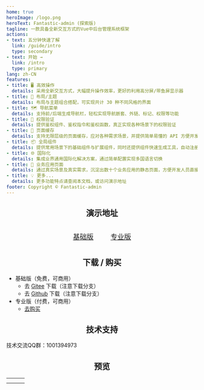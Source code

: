 ```yaml
---
home: true
heroImage: /logo.png
heroText: Fantastic-admin (探索版)
tagline: 一款具备全新交互方式的Vue中后台管理系统框架
actions:
- text: 五分钟快速了解
  link: /guide/intro
  type: secondary
- text: 开始 →
  link: /intro
  type: primary
lang: zh-CN
features:
- title: 🖥️ 高效操作
  details: 采用全新交互方式，大幅提升操作效率，更好的利用高分屏/带鱼屏显示器
- title: 🎨 布局/主题
  details: 布局与主题组合搭配，可实现共计 30 种不同风格的界面
- title: 🗺️ 导航菜单
  details: 支持前/后端生成导航栏，轻松实现导航嵌套、外链、标记、权限等功能
- title: 🔑 权限验证
  details: 提供鉴权组件、鉴权指令和鉴权函数，真正实现各种场景下的权限验证
- title: 🧊 页面缓存
  details: 支持无限层级的页面缓存，应对各种需求场景，并提供简单易懂的 API 方便开发者快速集成
- title: 📦 全局组件
  details: 提供常用场景下的基础组件与扩展组件，同时还提供组件快速生成工具，自动注册全局组件，提高开发效率
- title: 🌐 国际化
  details: 集成业界通用国际化解决方案，通过简单配置实现多国语言切换
- title: 📃 业务应用页面
  details: 通过真实场景及真实需求，沉淀出数十个业务应用的静态页面，方便开发人员直接使用，后续将长期更新
- title: 💡 更多...
  details: 更多功能特点请查阅本文档，或访问演示地址
footer: Copyright © Fantastic-admin
---
```


<h2 align="center">演示地址</h2>

<div align="center" style="margin: 30px auto;font-size: 18px;line-height: 40px;">
	<div>
		<span style="margin: 0 20px;">
			<a href="basic" target="_blank">基础版</a>
		</span>
		<span style="margin: 0 20px;">
			<a href="pro" target="_blank">专业版</a>
		</span>
	</div>
</div>

<h2 align="center">下载 / 购买</h2>

- 基础版（免费，可商用）
  - 去 [Gitee](https://gitee.com/hooray/fantastic-admin) 下载（注意下载分支）
  - 去 [Github](https://github.com/hooray/fantastic-admin) 下载（注意下载分支）
- 专业版（付费，可商用）
  - [去购买](buy.md)

<h2 align="center">技术支持</h2>

技术交流QQ群：1001394973

<h2 align="center">预览</h2>

<table>
	<tr>
		<td><img :src="$withBase('/preview1.png')" style="display: block;" /></td>
		<td><img :src="$withBase('/preview2.png')" style="display: block;" /></td>
		<td><img :src="$withBase('/preview3.png')" style="display: block;" /></td>
	</tr>
	<tr>
		<td><img :src="$withBase('/preview4.png')" style="display: block;" /></td>
		<td><img :src="$withBase('/preview5.png')" style="display: block;" /></td>
		<td><img :src="$withBase('/preview6.png')" style="display: block;" /></td>
	</tr>
</table>